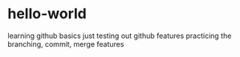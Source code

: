# hello-world
learning github basics
just testing out github features
practicing the branching, commit, merge features
